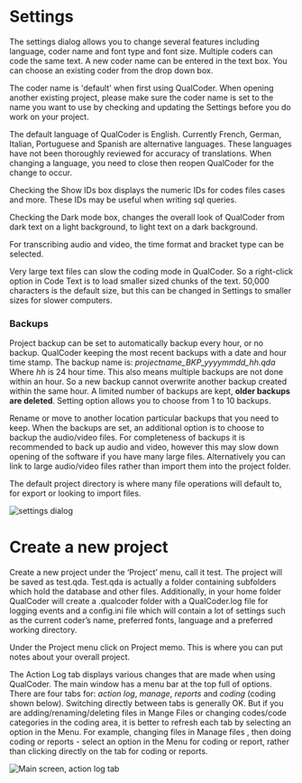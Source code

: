 
# Settings

The settings dialog allows you to change several features including language, coder name and font type and font size. Multiple coders can code the same text. A new coder name can be entered in the text box. You can choose an existing coder from the drop down box.

The coder name is 'default' when first using QualCoder. When opening another existing project, please make sure the coder name is set to the name you want to use by checking and updating the Settings before you do work on your project.

The default language of QualCoder is English. Currently French, German, Italian, Portuguese and Spanish are alternative languages. These languages have not been thoroughly reviewed for accuracy of translations. When changing a language, you need to close then reopen QualCoder for the change to occur.

Checking the Show IDs box displays the numeric IDs for codes files cases and more. These IDs may be useful when writing sql queries.

Checking the Dark mode box, changes the overall look of QualCoder from dark text on a light background, to light text on a dark background.

For transcribing audio and video, the time format and bracket type can be selected.

Very large text files can slow the coding mode in QualCoder. So a right-click option in Code Text is to load smaller sized chunks of the text. 50,000 characters is the default size, but this can be changed in Settings to smaller sizes for slower computers.

### Backups

Project backup can be set to automatically backup every hour, or no backup. QualCoder keeping the most recent backups with a date and hour time stamp. The backup name is: _projectname_BKP_yyyymmdd_hh.qda_  Where _hh_ is 24 hour time. This also means multiple backups are not done within an hour. So a new backup cannot overwrite another backup created within the same hour. A limited number of backups are kept, **older backups are deleted**. Setting option allows you to choose from 1 to 10 backups.

Rename or move to another location particular backups that you need to keep. When the backups are set, an additional option is to choose to backup the audio/video files. For completeness of backups it is recommended to back up audio and video, however this may slow down opening of the software if you have many large files. Alternatively you can link to large audio/video files rather than import them into the project folder.

The default project directory is where many file operations will default to, for export or looking to import files.


![settings dialog](https://qualcoder.files.wordpress.com/2022/07/settings.png?resize=400%2C400)

#  Create a new project

Create a new project under the ‘Project’ menu, call it test. The project will be saved as test.qda. Test.qda is actually a folder containing subfolders which hold the database and other files. Additionally, in your home folder QualCoder will create a .qualcoder folder with a QualCoder.log file for logging events and a config.ini file which will contain a lot of settings such as the current coder’s name, preferred fonts, language and a preferred working directory.

Under the Project menu click on Project memo. This is where you can put notes about your overall project.

The Action Log tab displays various changes that are made when using QualCoder. The main window has a menu bar at the top full of options. There are four tabs for: _action log_, _manage_, _reports_ and _coding_ (coding shown below). Switching directly between tabs is generally OK. But if you are adding/renaming/deleting files in Mange Files or changing codes/code categories in the coding area, it is better to refresh each tab by selecting an option in the Menu. For example, changing files in Manage files , then doing coding or reports - select an option in the Menu for coding or report, rather than clicking directly on the tab for coding or reports.

![Main screen, action log tab](https://qualcoder.files.wordpress.com/2022/07/main_page.png)   














